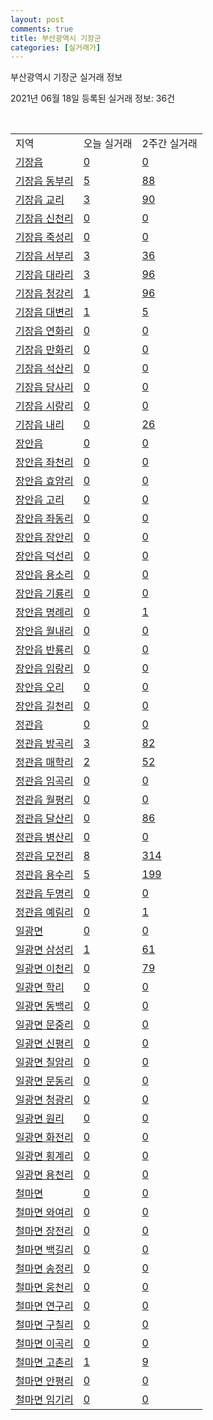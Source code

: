 ```yaml
---
layout: post
comments: true
title: 부산광역시 기장군
categories: [실거래가]
---
```


부산광역시 기장군 실거래 정보

2021년 06월 18일 등록된 실거래 정보: 36건

<script type="text/javascript">
  google.charts.load('current', {'packages':['corechart']});
  google.charts.setOnLoadCallback(drawChart);

  function drawChart() {
    var data = google.visualization.arrayToDataTable([['거래일', '매매', '전월세', '전매'], ['2021-02', 0, 24, 0], ['2021-03', 15, 68, 1], ['2021-04', 216, 209, 8], ['2021-05', 338, 194, 23], ['2021-06', 135, 82, 8]]);

    var options = {
      title: '최근 유형별 거래량 추이',
      legend: { position: 'bottom' }
    };

    var chart = new google.visualization.LineChart(document.getElementById('columnchart_material'));
    chart.draw(data, (options));
  }
</script>

<div id="columnchart_material" style="width: 450px; margin-left: -35px"></div>
<br>
<table class="sortable">
  <tr>
    <td>지역</td>
    <td>오늘 실거래</td>
    <td>2주간 실거래</td>
  </tr>

  
  <tr class="item">
    <td><a href="2671025000.html">기장읍</a></td>
    <td><a href="2671025000.html">0</a></td>
    <td><a href="2671025000.html">0</a></td>
  </tr>
    

  <tr class="item">
    <td><a href="2671025021.html">기장읍 동부리</a></td>
    <td><a href="2671025021.html">5</a></td>
    <td><a href="2671025021.html">88</a></td>
  </tr>
    

  <tr class="item">
    <td><a href="2671025022.html">기장읍 교리</a></td>
    <td><a href="2671025022.html">3</a></td>
    <td><a href="2671025022.html">90</a></td>
  </tr>
    

  <tr class="item">
    <td><a href="2671025023.html">기장읍 신천리</a></td>
    <td><a href="2671025023.html">0</a></td>
    <td><a href="2671025023.html">0</a></td>
  </tr>
    

  <tr class="item">
    <td><a href="2671025024.html">기장읍 죽성리</a></td>
    <td><a href="2671025024.html">0</a></td>
    <td><a href="2671025024.html">0</a></td>
  </tr>
    

  <tr class="item">
    <td><a href="2671025025.html">기장읍 서부리</a></td>
    <td><a href="2671025025.html">3</a></td>
    <td><a href="2671025025.html">36</a></td>
  </tr>
    

  <tr class="item">
    <td><a href="2671025026.html">기장읍 대라리</a></td>
    <td><a href="2671025026.html">3</a></td>
    <td><a href="2671025026.html">96</a></td>
  </tr>
    

  <tr class="item">
    <td><a href="2671025027.html">기장읍 청강리</a></td>
    <td><a href="2671025027.html">1</a></td>
    <td><a href="2671025027.html">96</a></td>
  </tr>
    

  <tr class="item">
    <td><a href="2671025028.html">기장읍 대변리</a></td>
    <td><a href="2671025028.html">1</a></td>
    <td><a href="2671025028.html">5</a></td>
  </tr>
    

  <tr class="item">
    <td><a href="2671025029.html">기장읍 연화리</a></td>
    <td><a href="2671025029.html">0</a></td>
    <td><a href="2671025029.html">0</a></td>
  </tr>
    

  <tr class="item">
    <td><a href="2671025030.html">기장읍 만화리</a></td>
    <td><a href="2671025030.html">0</a></td>
    <td><a href="2671025030.html">0</a></td>
  </tr>
    

  <tr class="item">
    <td><a href="2671025031.html">기장읍 석산리</a></td>
    <td><a href="2671025031.html">0</a></td>
    <td><a href="2671025031.html">0</a></td>
  </tr>
    

  <tr class="item">
    <td><a href="2671025032.html">기장읍 당사리</a></td>
    <td><a href="2671025032.html">0</a></td>
    <td><a href="2671025032.html">0</a></td>
  </tr>
    

  <tr class="item">
    <td><a href="2671025033.html">기장읍 시랑리</a></td>
    <td><a href="2671025033.html">0</a></td>
    <td><a href="2671025033.html">0</a></td>
  </tr>
    

  <tr class="item">
    <td><a href="2671025034.html">기장읍 내리</a></td>
    <td><a href="2671025034.html">0</a></td>
    <td><a href="2671025034.html">26</a></td>
  </tr>
    

  <tr class="item">
    <td><a href="2671025300.html">장안읍</a></td>
    <td><a href="2671025300.html">0</a></td>
    <td><a href="2671025300.html">0</a></td>
  </tr>
    

  <tr class="item">
    <td><a href="2671025321.html">장안읍 좌천리</a></td>
    <td><a href="2671025321.html">0</a></td>
    <td><a href="2671025321.html">0</a></td>
  </tr>
    

  <tr class="item">
    <td><a href="2671025322.html">장안읍 효암리</a></td>
    <td><a href="2671025322.html">0</a></td>
    <td><a href="2671025322.html">0</a></td>
  </tr>
    

  <tr class="item">
    <td><a href="2671025323.html">장안읍 고리</a></td>
    <td><a href="2671025323.html">0</a></td>
    <td><a href="2671025323.html">0</a></td>
  </tr>
    

  <tr class="item">
    <td><a href="2671025324.html">장안읍 좌동리</a></td>
    <td><a href="2671025324.html">0</a></td>
    <td><a href="2671025324.html">0</a></td>
  </tr>
    

  <tr class="item">
    <td><a href="2671025325.html">장안읍 장안리</a></td>
    <td><a href="2671025325.html">0</a></td>
    <td><a href="2671025325.html">0</a></td>
  </tr>
    

  <tr class="item">
    <td><a href="2671025326.html">장안읍 덕선리</a></td>
    <td><a href="2671025326.html">0</a></td>
    <td><a href="2671025326.html">0</a></td>
  </tr>
    

  <tr class="item">
    <td><a href="2671025327.html">장안읍 용소리</a></td>
    <td><a href="2671025327.html">0</a></td>
    <td><a href="2671025327.html">0</a></td>
  </tr>
    

  <tr class="item">
    <td><a href="2671025328.html">장안읍 기룡리</a></td>
    <td><a href="2671025328.html">0</a></td>
    <td><a href="2671025328.html">0</a></td>
  </tr>
    

  <tr class="item">
    <td><a href="2671025329.html">장안읍 명례리</a></td>
    <td><a href="2671025329.html">0</a></td>
    <td><a href="2671025329.html">1</a></td>
  </tr>
    

  <tr class="item">
    <td><a href="2671025330.html">장안읍 월내리</a></td>
    <td><a href="2671025330.html">0</a></td>
    <td><a href="2671025330.html">0</a></td>
  </tr>
    

  <tr class="item">
    <td><a href="2671025331.html">장안읍 반룡리</a></td>
    <td><a href="2671025331.html">0</a></td>
    <td><a href="2671025331.html">0</a></td>
  </tr>
    

  <tr class="item">
    <td><a href="2671025332.html">장안읍 임랑리</a></td>
    <td><a href="2671025332.html">0</a></td>
    <td><a href="2671025332.html">0</a></td>
  </tr>
    

  <tr class="item">
    <td><a href="2671025333.html">장안읍 오리</a></td>
    <td><a href="2671025333.html">0</a></td>
    <td><a href="2671025333.html">0</a></td>
  </tr>
    

  <tr class="item">
    <td><a href="2671025334.html">장안읍 길천리</a></td>
    <td><a href="2671025334.html">0</a></td>
    <td><a href="2671025334.html">0</a></td>
  </tr>
    

  <tr class="item">
    <td><a href="2671025600.html">정관읍</a></td>
    <td><a href="2671025600.html">0</a></td>
    <td><a href="2671025600.html">0</a></td>
  </tr>
    

  <tr class="item">
    <td><a href="2671025621.html">정관읍 방곡리</a></td>
    <td><a href="2671025621.html">3</a></td>
    <td><a href="2671025621.html">82</a></td>
  </tr>
    

  <tr class="item">
    <td><a href="2671025622.html">정관읍 매학리</a></td>
    <td><a href="2671025622.html">2</a></td>
    <td><a href="2671025622.html">52</a></td>
  </tr>
    

  <tr class="item">
    <td><a href="2671025623.html">정관읍 임곡리</a></td>
    <td><a href="2671025623.html">0</a></td>
    <td><a href="2671025623.html">0</a></td>
  </tr>
    

  <tr class="item">
    <td><a href="2671025624.html">정관읍 월평리</a></td>
    <td><a href="2671025624.html">0</a></td>
    <td><a href="2671025624.html">0</a></td>
  </tr>
    

  <tr class="item">
    <td><a href="2671025625.html">정관읍 달산리</a></td>
    <td><a href="2671025625.html">0</a></td>
    <td><a href="2671025625.html">86</a></td>
  </tr>
    

  <tr class="item">
    <td><a href="2671025626.html">정관읍 병산리</a></td>
    <td><a href="2671025626.html">0</a></td>
    <td><a href="2671025626.html">0</a></td>
  </tr>
    

  <tr class="item">
    <td><a href="2671025627.html">정관읍 모전리</a></td>
    <td><a href="2671025627.html">8</a></td>
    <td><a href="2671025627.html">314</a></td>
  </tr>
    

  <tr class="item">
    <td><a href="2671025628.html">정관읍 용수리</a></td>
    <td><a href="2671025628.html">5</a></td>
    <td><a href="2671025628.html">199</a></td>
  </tr>
    

  <tr class="item">
    <td><a href="2671025629.html">정관읍 두명리</a></td>
    <td><a href="2671025629.html">0</a></td>
    <td><a href="2671025629.html">0</a></td>
  </tr>
    

  <tr class="item">
    <td><a href="2671025630.html">정관읍 예림리</a></td>
    <td><a href="2671025630.html">0</a></td>
    <td><a href="2671025630.html">1</a></td>
  </tr>
    

  <tr class="item">
    <td><a href="2671031000.html">일광면</a></td>
    <td><a href="2671031000.html">0</a></td>
    <td><a href="2671031000.html">0</a></td>
  </tr>
    

  <tr class="item">
    <td><a href="2671031021.html">일광면 삼성리</a></td>
    <td><a href="2671031021.html">1</a></td>
    <td><a href="2671031021.html">61</a></td>
  </tr>
    

  <tr class="item">
    <td><a href="2671031022.html">일광면 이천리</a></td>
    <td><a href="2671031022.html">0</a></td>
    <td><a href="2671031022.html">79</a></td>
  </tr>
    

  <tr class="item">
    <td><a href="2671031023.html">일광면 학리</a></td>
    <td><a href="2671031023.html">0</a></td>
    <td><a href="2671031023.html">0</a></td>
  </tr>
    

  <tr class="item">
    <td><a href="2671031024.html">일광면 동백리</a></td>
    <td><a href="2671031024.html">0</a></td>
    <td><a href="2671031024.html">0</a></td>
  </tr>
    

  <tr class="item">
    <td><a href="2671031025.html">일광면 문중리</a></td>
    <td><a href="2671031025.html">0</a></td>
    <td><a href="2671031025.html">0</a></td>
  </tr>
    

  <tr class="item">
    <td><a href="2671031026.html">일광면 신평리</a></td>
    <td><a href="2671031026.html">0</a></td>
    <td><a href="2671031026.html">0</a></td>
  </tr>
    

  <tr class="item">
    <td><a href="2671031027.html">일광면 칠암리</a></td>
    <td><a href="2671031027.html">0</a></td>
    <td><a href="2671031027.html">0</a></td>
  </tr>
    

  <tr class="item">
    <td><a href="2671031028.html">일광면 문동리</a></td>
    <td><a href="2671031028.html">0</a></td>
    <td><a href="2671031028.html">0</a></td>
  </tr>
    

  <tr class="item">
    <td><a href="2671031029.html">일광면 청광리</a></td>
    <td><a href="2671031029.html">0</a></td>
    <td><a href="2671031029.html">0</a></td>
  </tr>
    

  <tr class="item">
    <td><a href="2671031030.html">일광면 원리</a></td>
    <td><a href="2671031030.html">0</a></td>
    <td><a href="2671031030.html">0</a></td>
  </tr>
    

  <tr class="item">
    <td><a href="2671031031.html">일광면 화전리</a></td>
    <td><a href="2671031031.html">0</a></td>
    <td><a href="2671031031.html">0</a></td>
  </tr>
    

  <tr class="item">
    <td><a href="2671031032.html">일광면 횡계리</a></td>
    <td><a href="2671031032.html">0</a></td>
    <td><a href="2671031032.html">0</a></td>
  </tr>
    

  <tr class="item">
    <td><a href="2671031033.html">일광면 용천리</a></td>
    <td><a href="2671031033.html">0</a></td>
    <td><a href="2671031033.html">0</a></td>
  </tr>
    

  <tr class="item">
    <td><a href="2671033000.html">철마면</a></td>
    <td><a href="2671033000.html">0</a></td>
    <td><a href="2671033000.html">0</a></td>
  </tr>
    

  <tr class="item">
    <td><a href="2671033021.html">철마면 와여리</a></td>
    <td><a href="2671033021.html">0</a></td>
    <td><a href="2671033021.html">0</a></td>
  </tr>
    

  <tr class="item">
    <td><a href="2671033022.html">철마면 장전리</a></td>
    <td><a href="2671033022.html">0</a></td>
    <td><a href="2671033022.html">0</a></td>
  </tr>
    

  <tr class="item">
    <td><a href="2671033023.html">철마면 백길리</a></td>
    <td><a href="2671033023.html">0</a></td>
    <td><a href="2671033023.html">0</a></td>
  </tr>
    

  <tr class="item">
    <td><a href="2671033024.html">철마면 송정리</a></td>
    <td><a href="2671033024.html">0</a></td>
    <td><a href="2671033024.html">0</a></td>
  </tr>
    

  <tr class="item">
    <td><a href="2671033025.html">철마면 웅천리</a></td>
    <td><a href="2671033025.html">0</a></td>
    <td><a href="2671033025.html">0</a></td>
  </tr>
    

  <tr class="item">
    <td><a href="2671033026.html">철마면 연구리</a></td>
    <td><a href="2671033026.html">0</a></td>
    <td><a href="2671033026.html">0</a></td>
  </tr>
    

  <tr class="item">
    <td><a href="2671033027.html">철마면 구칠리</a></td>
    <td><a href="2671033027.html">0</a></td>
    <td><a href="2671033027.html">0</a></td>
  </tr>
    

  <tr class="item">
    <td><a href="2671033028.html">철마면 이곡리</a></td>
    <td><a href="2671033028.html">0</a></td>
    <td><a href="2671033028.html">0</a></td>
  </tr>
    

  <tr class="item">
    <td><a href="2671033029.html">철마면 고촌리</a></td>
    <td><a href="2671033029.html">1</a></td>
    <td><a href="2671033029.html">9</a></td>
  </tr>
    

  <tr class="item">
    <td><a href="2671033030.html">철마면 안평리</a></td>
    <td><a href="2671033030.html">0</a></td>
    <td><a href="2671033030.html">0</a></td>
  </tr>
    

  <tr class="item">
    <td><a href="2671033031.html">철마면 임기리</a></td>
    <td><a href="2671033031.html">0</a></td>
    <td><a href="2671033031.html">0</a></td>
  </tr>
    


</table>


    